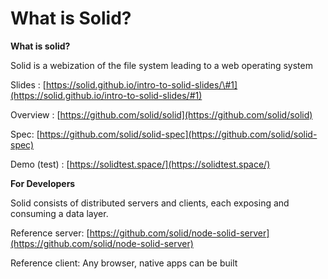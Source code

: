 # What is Solid?

**What is solid?**

Solid is a webization of the file system leading to a web operating system

Slides : [https://solid.github.io/intro-to-solid-slides/\#1](https://solid.github.io/intro-to-solid-slides/#1)

Overview : [https://github.com/solid/solid](https://github.com/solid/solid)

Spec: [https://github.com/solid/solid-spec](https://github.com/solid/solid-spec)

Demo \(test\) : [https://solidtest.space/](https://solidtest.space/)

**For Developers**

Solid consists of distributed servers and clients, each exposing and consuming a data layer.

Reference server: [https://github.com/solid/node-solid-server](https://github.com/solid/node-solid-server)

Reference client: Any browser, native apps can be built

